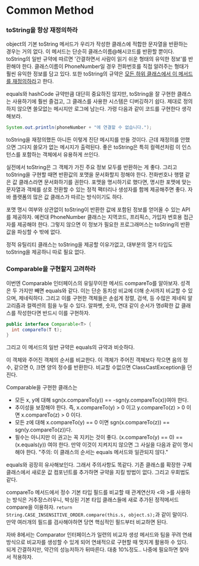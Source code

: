 # Common Method



### toString을 항상 재정의하라

object의 기본 toString 메서드가 우리가 작성한 클래스에 적합한 문자열을 반환하는 경우는 거의 없다. 이 메서드는 단순히 클래스이름@해시코드를 반환할 뿐이다. toString의 일반 규약에 따르면 '간결하면서 사람이 읽기 쉬운 형태의 유익한 정보'를 반환해야 한다. 클래스이름이 PhoneNumber일 경우 전화번호를 직접 알려주는 형태가 훨씬 유익한 정보를 담고 있다. 또한 toString의 규약은 <u>모든 하위 클래스에서 이 메서드를 재정의하라</u>고 한다.

equals와 hashCode 규약만큼 대단히 중요하진 않지만, toString을 잘 구현한 클래스는 사용하기에 훨씬 즐겁고, 그 클래스를 사용한 시스템은 디버깅하기 쉽다. 제대로 정의하지 않으면 쓸모없는 메시지만 로그에 남는다. 가령 다음과 같이 코드를 구현한다 생각해보라.

```java
System.out.println(phoneNumber + "에 연결할 수 없습니다.");
```

toString을 재정의했든 아니든 이렇게 진단 메시지를 만들 것이다. 근데 재정의를 안했으면 그다지 쓸모가 없는 메시지가 출력된다. 좋은 toString은 특히 컬렉션처럼 이 인스턴스를 포함하는 객체에서 유용하게 쓰인다.

실전에서 toString은 그 객체가 가진 주요 정보 모두를 반환하는 게 좋다. 그리고 toString을 구현할 때면 반환값의 포맷을 문서화할지 정해야 한다. 전화번호나 행렬 같은 값 클래스라면 문서화하기를 권한다. 포맷을 명시하기로 했다면, 명시한 포맷에 맞는 문자열과 객체를 상호 전환할 수 있는 정적 팩터리나 생성자를 함께 제공해주면 좋다. 자바 플랫폼의 많은 값 클래스가 따르는 방식이기도 하다.

포맷 명시 여부와 상관없이 toString이 반환한 값에 포함된 정보를 얻어올 수 있는 API를 제공하자. 예컨대 PhoneNumber 클래스는 지역코드, 프리픽스, 가입자 번호용 접근자를 제공해야 한다. 그렇지 않으면 이 정보가 필요한 프로그래머스는 toString의 반환값을 파싱할 수 밖에 없다.

정적 유틸리티 클래스는 toString을 제공할 이유가없고, 대부분의 열거 타입도 toString을 제공하니 따로 필요 없다.



### Comparable을 구현할지 고려하라

이번엔 Comparable 인터페이스의 유일무이한 메서드 compareTo를 알아보자. 성격은 두 가지만 빼면 equals와 같다. 이는 단순 동치성 비교에 더해 순서까지 비교할 수 있으며, 제네릭하다. 그리고 이를 구현한 객체들은 손쉽게 정렬, 검색, 등 수많은 제네릭 알고리즘과 컬렉션의 힘을 누릴 수 있다. 알파벳, 숫자, 연대 같이 순서가 명d확한 값 클래스를 작성한다면 반드시 이를 구현하자.

```java
public interface Comparable<T> {
  int compareTo(T t);
}
```

그리고 이 메서드의 일반 규약은 equals의 규약과 비슷하다.

이 객체와 주어진 객체의 순서를 비교한다. 이 객체가 주어진 객체보다 작으면 음의 정수, 같으면 0, 크면 양의 정수를 반환한다. 비교할 수없으면 ClassCastException을 던진다.

Comparable을 구현한 클래스는

- 모든 x, y에 대해 sgn(x.compareTo(y)) == -sgn(y.compareTo(x))여야 한다.
- 추이성을 보장해야 한다. 즉, x.compareTo(y) > 0 이고 y.compareTo(z) > 0 이면 x.compareTo(z) > 0 이다.
- 모든 z에 대해 x.compareTo(y) == 0 이면 sgn(x.compareTo(z)) == sgn(y.compareTo(z))다.
- 필수는 아니지만 이 권고는 꼭 지키는 것이 좋다. (x.compareTo(y) == 0) == (x.equals(y)) 여야 한다. 만약 이것이 지켜지지 않으면 그 사실을  다음과 같이 명시해야 한다. "주의: 이 클래스의 순서는 equals 메서드와 일관되지 않다."

equals와 굉장히 유사해보인다. 그래서 주의사항도 똑같다. 기존 클래스를 확장한 구체 클래스에서 새로운 값 컴포넌트를 추가하면 규약을 지킬 방법이 없다. 그리고 우회법도 같다.

compareTo 메서드에서 정수 기본 타입 필드를 비교할 때 관계연산자 <와 >를 사용하는 방식은 거추장스러우니, 박싱된 기본 타입 클래스들에 새로 추가된 정적메서드 compare을 이용하자. `return String.CASE_INSENSITIVE_ORDER.compare(this.s, object.s);`과 같이 말이다. 만약 여러개의 필드를 검사해야하면 당연 핵심적인 필드부터 비교하면 된다.

자바 8에서는 Comparator 인터페이스가 일련의 비교자 생성 메서드와 팀을 꾸려 연쇄 방식으로 비교자를 생성할 수 있게 되어 연쇄적으로 구현할 때 멋지게 활용하 수 있다. 되게 간결하지만, 약간의 성능저하가 뒤따른다. 대충 10%정도.. 나중에 필요하면 찾아서 적용하자.